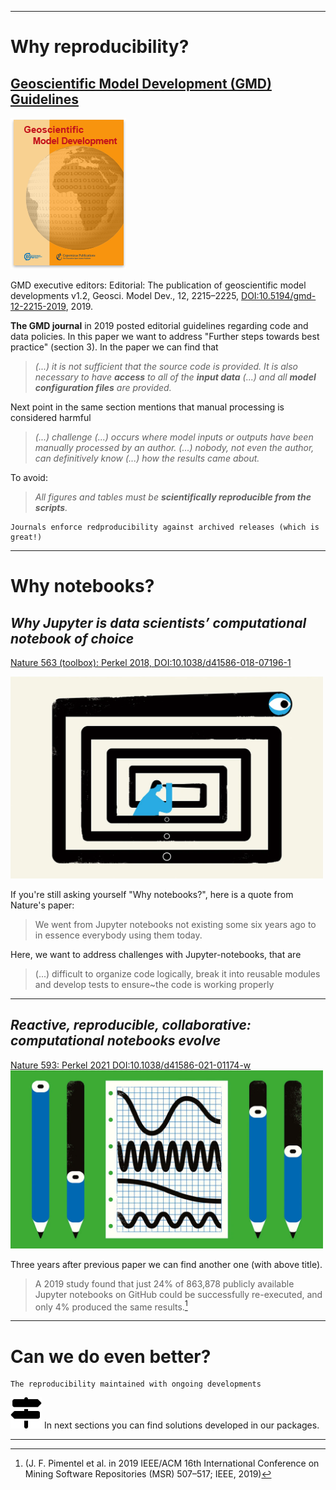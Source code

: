 ----- 

# Why reproducibility? 



## [Geoscientific Model Development (GMD) Guidelines](https://gmd.copernicus.org/articles/12/2215/2019/) 
![GMD Cover](img/gmd_cover.png)  

GMD executive editors: Editorial: The publication of geoscientific model developments v1.2, Geosci. Model Dev., 12, 2215–2225, [DOI:10.5194/gmd-12-2215-2019](https://doi.org/10.5194/gmd-12-2215-2019), 2019.


**The GMD journal** in 2019 posted editorial guidelines regarding code and data policies. In this paper we want to address "Further steps towards best practice" (section 3). In the paper we can find that 
 
> _(...) it is not sufficient that the source code is provided. It is also necessary to have **access** to all of the **input data** (...) and all **model configuration files** are provided._

Next point in the same section mentions that manual processing is considered harmful

> _(...) challenge (...) occurs where model inputs or outputs have been manually processed by an author. (...) nobody, not even the author, can definitively know (...) how the results came about._

To avoid:
> _All figures and tables must be **scientifically reproducible from the scripts**._


```{attention} GMD Guidelines: 
Journals enforce redproducibility against archived releases (which is great!)
```
---
# Why notebooks?



##  _Why Jupyter is data scientists’ computational notebook of choice_
[Nature 563 (toolbox): Perkel 2018, DOI:10.1038/d41586-018-07196-1](https://doi.org/10.1038/d41586-018-07196-1)

<img src="img/nature.svg.webp" width=500 class="center">

If you're still asking yourself "Why notebooks?", here is a quote from Nature's paper:
> We went from Jupyter notebooks not existing some six years ago to in essence everybody using them today.


Here, we want to address challenges with Jupyter-notebooks, that are
> (...) difficult to organize code logically, break it into reusable modules and develop tests to ensure~the code is working properly

---

##  _Reactive, reproducible, collaborative: computational notebooks evolve_
[Nature 593: Perkel 2021 DOI:10.1038/d41586-021-01174-w](https://doi.org/10.1038/d41586-021-01174-w)
<img src=img/Nature2021.webp width=500>

Three years after previous paper we can find another one (with above title). 

> A 2019 study found that just 24\% of 863,878 publicly available Jupyter notebooks on GitHub could be successfully re-executed, and only 4\% produced the same results.[^1]

[^1]:(J. F. Pimentel et al. in 2019 IEEE/ACM 16th International Conference on Mining Software Repositories (MSR) 507–517; IEEE, 2019)

---
# Can we do even better?

```{admonition} Even better!
The reproducibility maintained with ongoing developments
```

<img src="img/signs-post-solid.svg" width=50>   In next sections you can find solutions developed in our packages.

---

